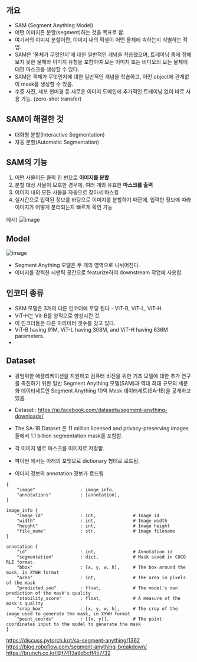 ## 개요
- SAM (Segment Anything Model)
- 어떤 이미지든 분할(segment)하는 것을 목표로 함. 
- 여기서의 이미지 분할이란, 이미지 내의 픽셀이 어떤 물체에 속하는지 식별하는 작업. 
- SAM은 '물체가 무엇인지'에 대한 일반적인 개념을 학습했으며, 트레이닝 중에 접해보지 못한 물체와 이미지 유형을 포함하여 모든 이미지 또는 비디오의 모든 물체에 대한 마스크를 생성할 수 있다.
- SAM은 객체가 무엇인지에 대한 일반적인 개념을 학습하고, 어떤 object에 관계없이 mask를 생성할 수 있음. 
- 수중 사진, 세포 현미경 등 새로운 이미지 도메인에 추가적인 트레이닝 없이 바로 사용 가능. (zero-shot transfer)

## SAM이 해결한 것
- 대화형 분할(Interactive Segmentation)
- 자동 분할(Automatic Segmentation)

## SAM의 기능
1) 어떤 사물이든 클릭 한 번으로 **이미지를 분할**
2) 분할 대상 사물이 모호한 경우에, 여러 개의 유효한 **마스크를 출력**
3) 이미지 내의 모든 사물을 자동으로 찾아서 마스킹
4) 실시간으로 입력된 정보를 바탕으로 이미지를 분할하기 때문에, 입력한 정보에 따라 이미지가 어떻게 분리되는지 빠르게 확인 가능

예시)
![image](https://user-images.githubusercontent.com/15938354/231387776-98ae72ff-e604-4d87-980d-bbd219aae0b3.png)


## Model 
![image](https://user-images.githubusercontent.com/15938354/230805910-d863352a-48b6-48e0-be59-67a79e4c001e.png)
- Segment Anything 모델은 두 개의 영역으로 나뉘어진다. 
- 이미지를 강력한 시맨틱 공간으로 featurize하여 downstream 작업에 사용함. 

## 인코더 종류
- SAM 모델은 3개의 다른 인코더에 로딩 된다 - ViT-B, ViT-L, ViT-H. 
- ViT-H는 Vit-B를 양적으로 향상시킨 것. 
- 이 인코더들은 다른 파라미터 갯수를 갖고 있다. 
- ViT-B having 91M, ViT-L having 308M, and ViT-H having 636M parameters.
- 
## Dataset 
- 광범위한 애플리케이션을 지원하고 컴퓨터 비전을 위한 기초 모델에 대한 추가 연구를 촉진하기 위한 일반 Segment Anything 모델(SAM)과 역대 최대 규모의 세분화 데이터세트인 Segment Anything 10억 Mask 데이터세트(SA-1B)을 공개하고 있음.
- Dataset : https://ai.facebook.com/datasets/segment-anything-downloads/
- The SA-1B Dataset 은 11 million licensed and privacy-preserving images들에서 1.1 billion segmentation mask를 포함함. 

- 각 이미지 별로 마스크를 이미지로 저장함.
- 파이썬 에서는 아래의 포맷으로  dictionary 형태로 로드됨.
- 이미지 정보와 annotation 정보가 로드됨
 
```
{
    "image"                 : image_info,
    "annotations"           : [annotation],
}

image_info {
    "image_id"              : int,              # Image id
    "width"                 : int,              # Image width
    "height"                : int,              # Image height
    "file_name"             : str,              # Image filename
}

annotation {
    "id"                    : int,              # Annotation id
    "segmentation"          : dict,             # Mask saved in COCO RLE format.
    "bbox"                  : [x, y, w, h],     # The box around the mask, in XYWH format
    "area"                  : int,              # The area in pixels of the mask
    "predicted_iou"         : float,            # The model's own prediction of the mask's quality
    "stability_score"       : float,            # A measure of the mask's quality
    "crop_box"              : [x, y, w, h],     # The crop of the image used to generate the mask, in XYWH format
    "point_coords"          : [[x, y]],         # The point coordinates input to the model to generate the mask
}
```


https://discuss.pytorch.kr/t/sa-segment-anything/1362
https://blog.roboflow.com/segment-anything-breakdown/
https://brunch.co.kr/@f7413a9d5cff457/32

